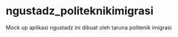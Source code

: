 # ngustadz_politeknikimigrasi

Mock up aplikasi ngustadz ini dibuat oleh taruna politenik imigrasi 
